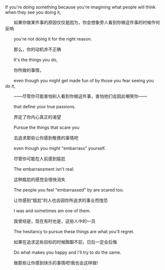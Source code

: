If you're doing something because you're imagining what people will think when they see you doing it,

　　如果你做某件事的原因仅仅是因为，你会想象旁人看到你做这件事的时候作何反响

　　you're not doing it for the right reason.

　　那么，你的动机并不正确

　　It's the things you do,

　　你所做的事情，

　　even though you might get made fun of by those you fear seeing you do it,

　　——尽管你可能害怕别人看到你做这件事，害怕他们会因此嘲笑你——

　　that define your true passions.

　　界定了你内心真正的渴望

　　Pursue the things that scare you

　　去追求那些让你感到敬畏的事情吧

　　even though you might "embarrass" yourself.

　　尽管你可能在人前感到尴尬

　　The embarrassment isn't real.

　　这种尴尬的感觉会很快消失

　　The people you feel "embarrassed" by are scared too.

　　让你感到“尴尬”的人也会因你所追求的事业而惶恐

　　I was and sometimes am one of them.

　　我曾经是，现在有时也是，这些人中的一员

　　The hesitancy to pursue these things are what you'll regret.

　　如果在追求这些目标的时候踟蹰不前，日后一定会后悔

　　Do what makes you happy and I'll try to do the same.

　　做那些让你感到快乐的事情吧!我也会这样做!